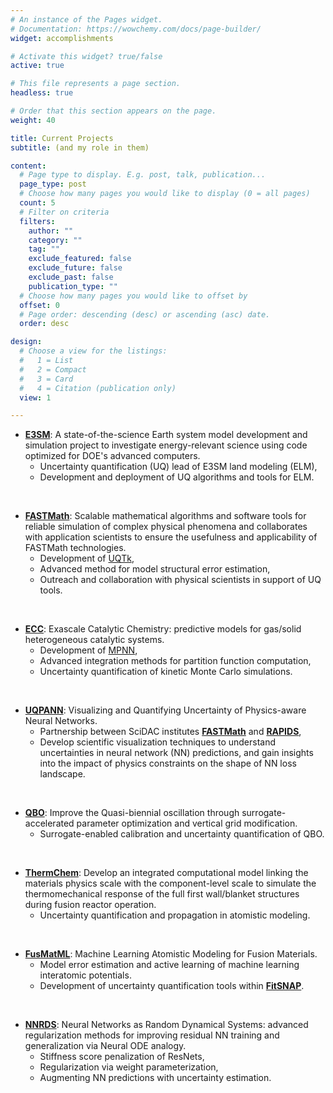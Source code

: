 ```yaml
---
# An instance of the Pages widget.
# Documentation: https://wowchemy.com/docs/page-builder/
widget: accomplishments

# Activate this widget? true/false
active: true

# This file represents a page section.
headless: true

# Order that this section appears on the page.
weight: 40

title: Current Projects
subtitle: (and my role in them)

content:
  # Page type to display. E.g. post, talk, publication...
  page_type: post
  # Choose how many pages you would like to display (0 = all pages)
  count: 5
  # Filter on criteria
  filters:
    author: ""
    category: ""
    tag: ""
    exclude_featured: false
    exclude_future: false
    exclude_past: false
    publication_type: ""
  # Choose how many pages you would like to offset by
  offset: 0
  # Page order: descending (desc) or ascending (asc) date.
  order: desc

design:
  # Choose a view for the listings:
  #   1 = List
  #   2 = Compact
  #   3 = Card
  #   4 = Citation (publication only)
  view: 1

---
```



* <a href=https://www.e3sm.org>**E3SM**</a>: A state-of-the-science Earth system model development and simulation project to investigate energy-relevant science using code optimized for DOE's advanced computers. 
  - Uncertainty quantification (UQ) lead of E3SM land modeling (ELM),
  - Development and deployment of UQ algorithms and tools for ELM.

<br>

* <a href=https://scidac5-fastmath.lbl.gov/>**FASTMath**</a>: Scalable mathematical algorithms and software tools for reliable simulation of complex physical phenomena and collaborates with application scientists to ensure the usefulness and applicability of FASTMath technologies.
  - Development of <a href=https://www.sandia.gov/uqtoolkit>UQTk</a>,
  - Advanced method for model structural error estimation,
  - Outreach and collaboration with physical scientists in support of UQ tools.

<br>

* <a href=https://www.ecc-project.org/>**ECC**</a>: Exascale Catalytic Chemistry: predictive models for gas/solid heterogeneous catalytic systems.
  - Development of <a href=https://github.com/sandialabs/mpnn>MPNN</a>,
  - Advanced integration methods for partition function computation,
  - Uncertainty quantification of kinetic Monte Carlo simulations.

<br>

* <a href="">**UQPANN**</a>: Visualizing and Quantifying Uncertainty of Physics-aware Neural Networks.
  - Partnership between SciDAC institutes <a href=https://scidac5-fastmath.lbl.gov/>**FASTMath**</a> and <a href=https://rapids.lbl.gov/>**RAPIDS**</a>,
  - Develop scientific visualization techniques to understand uncertainties in neural network (NN) predictions, and gain insights into the impact of physics constraints on the shape of NN loss landscape.

<br>

* <a href=https://jjbenedict.github.io/scidac-qbo-e3sm/>**QBO**</a>: Improve the Quasi-biennial oscillation through surrogate-accelerated parameter optimization and vertical grid modification.
  - Surrogate-enabled calibration and uncertainty quantification of QBO.

<br>

* <a href=https://thermchem-fw.github.io/>**ThermChem**</a>: Develop an integrated computational model linking the materials physics scale with the component-level scale to simulate the thermomechanical response of the full first wall/blanket structures during fusion reactor operation.
  - Uncertainty quantification and propagation in atomistic modeling.

<br>

* <a href="">**FusMatML**</a>: Machine Learning Atomistic Modeling for Fusion Materials.
  - Model error estimation and active learning of machine learning interatomic potentials.
  - Development of uncertainty quantification tools within <a href=https://github.com/FitSNAP/FitSNAP>**FitSNAP**</a>.

<br>

* <a href="">**NNRDS**</a>: Neural Networks as Random Dynamical Systems: advanced regularization methods for improving residual NN training and generalization via Neural ODE analogy.
  - Stiffness score penalization of ResNets,
  - Regularization via weight parameterization,
  - Augmenting NN predictions with uncertainty estimation.

<!-- 
<br>

* <a href=https://ThermChem>**OASIS-UQ**</a>: TBD. -->
